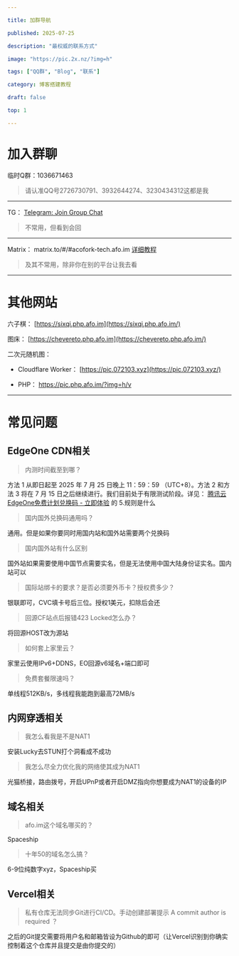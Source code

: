 ```yaml
---

title: 加群导航

published: 2025-07-25

description: "最权威的联系方式"

image: "https://pic.2x.nz/?img=h"

tags: ["QQ群", "Blog", "联系"]

category: 博客搭建教程

draft: false

top: 1

---
```



# 加入群聊

临时Q群：1036671463

> 请认准QQ号2726730791、3932644274、3230434312这都是我

---

TG： [Telegram: Join Group Chat](https://s.afo.im/tg)

> 不常用，但看到会回

---

Matrix： matrix.to/#/#acofork-tech.afo.im [详细教程](https://www.afo.im/posts/element/)

> 及其不常用，除非你在别的平台让我去看

---

# 其他网站

六子棋： [https://sixqi.php.afo.im](https://sixqi.php.afo.im/)

图床： [https://chevereto.php.afo.im](https://chevereto.php.afo.im/)

二次元随机图：

- Cloudflare Worker： [https://pic.072103.xyz](https://pic.072103.xyz/)

- PHP： https://pic.php.afo.im/?img=h/v

---

# 常见问题

## EdgeOne CDN相关

> 内测时间截至到哪？

方法 1 从即日起至 2025 年 7 月 25 日晚上 11：59：59 （UTC+8）。方法 2 和方法 3 将在 7 月 15 日之后继续进行。我们目前处于有限测试阶段。详见： [腾讯云EdgeOne免费计划兑换码 - 立即体验](https://edgeone.ai/zh/redemption) 的 5.规则是什么

> 国内国外兑换码通用吗？

通用。但是如果你要同时用国内站和国外站需要两个兑换码

> 国内国外站有什么区别

国外站如果需要使用中国节点需要实名，但是无法使用中国大陆身份证实名。国内站可以

> 国际站绑卡的要求？是否必须要外币卡？授权费多少？

银联即可，CVC填卡号后三位。授权1美元，扣除后会还

> 回源CF站点后报错423 Locked怎么办？

将回源HOST改为源站

> 如何套上家里云？

家里云使用IPv6+DDNS，EO回源v6域名+端口即可

> 免费套餐限速吗？

单线程512KB/s，多线程我能跑到最高72MB/s

## 内网穿透相关

> 我怎么看我是不是NAT1

安装Lucky去STUN打个洞看成不成功

> 我怎么尽全力优化我的网络使其成为NAT1

光猫桥接，路由拨号，开启UPnP或者开启DMZ指向你想要成为NAT1的设备的IP

## 域名相关

> afo.im这个域名哪买的？

Spaceship

> 十年50的域名怎么搞？

6-9位纯数字xyz，Spaceship买

## Vercel相关

> 私有仓库无法同步Git进行CI/CD。手动创建部署提示 A commit author is required ？

之后的Git提交需要将用户名和邮箱皆设为Github的即可（让Vercel识别到你确实控制着这个仓库并且提交是由你提交的）

